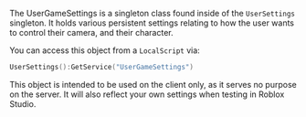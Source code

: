 The UserGameSettings is a singleton class found inside of the `UserSettings` singleton. It holds various persistent settings relating to how the user wants to control their camera, and their character.

You can access this object from a `LocalScript` via:

```lua
UserSettings():GetService("UserGameSettings")
```

This object is intended to be used on the client only, as it serves no purpose on the server. It will also reflect your own settings when testing in Roblox Studio.